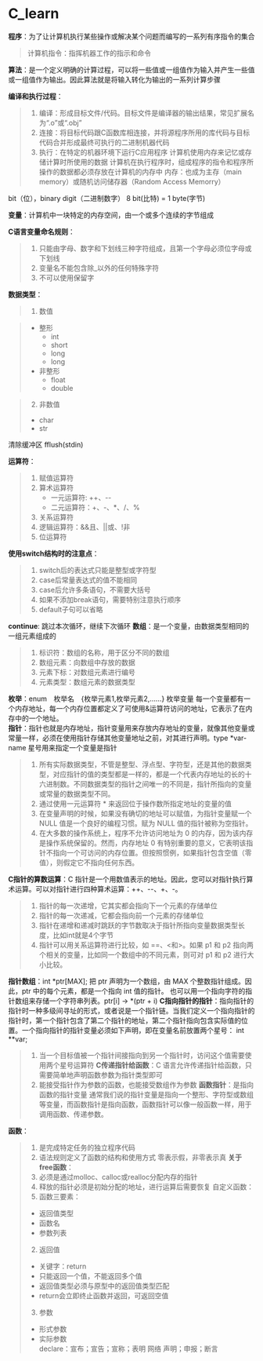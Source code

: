 # C_learn

**程序**：为了让计算机执行某些操作或解决某个问题而编写的一系列有序指令的集合
> 计算机指令：指挥机器工作的指示和命令

**算法**：是一个定义明确的计算过程，可以将一些值或一组值作为输入并产生一些值或一组值作为输出。因此算法就是将输入转化为输出的一系列计算步骤

**编译和执行过程**：

> 1. 编译：形成目标文件/代码。目标文件是编译器的输出结果，常见扩展名为“.o”或“.obj”
> 2. 连接：将目标代码跟C函数库相连接，并将源程序所用的库代码与目标代码合并形成最终可执行的二进制机器代码
> 3. 执行：在特定的机器环境下运行C应用程序
计算机使用内存来记忆或存储计算时所使用的数据
> 计算机在执行程序时，组成程序的指令和程序所操作的数据都必须存放在计算机的内存中
> 内存：也成为主存（main memory）或随机访问储存器（Random Access Memorry）  

bit（位），binary digit（二进制数字）
8 bit(比特) = 1 byte(字节)  

**变量**：计算机中一块特定的内存空间，由一个或多个连续的字节组成

**C语言变量命名规则**：

> 1. 只能由字母、数字和下划线三种字符组成，且第一个字母必须位字母或下划线
> 2. 变量名不能包含除_以外的任何特殊字符
> 3. 不可以使用保留字

**数据类型**：

>1. 数值

>  + 整形
>      + int
>      + short
>      + long
>      + long
>  + 非整形
>      + float
>      + double

>2. 非数值
>  + char
>  + str  

清除缓冲区  fflush(stdin) 
 
**运算符**：

>1. 赋值运算符
>2. 算术运算符
>    + 一元运算符: ++、--
>	 + 二元运算符：+、-、*、/、%
>3. 关系运算符
>4. 逻辑运算符：&&且、||或、!非
>5. 位运算符

**使用switch结构时的注意点**：

> 1. switch后的表达式只能是整型或字符型
> 2. case后常量表达式的值不能相同
> 3. case后允许多条语句，不需要大括号
> 4. 如果不添加break语句，需要特别注意执行顺序
> 5. default子句可以省略  

**continue**: 跳过本次循环，继续下次循环
**数组**：是一个变量，由数据类型相同的一组元素组成的
> 1. 标识符：数组的名称，用于区分不同的数组
> 2. 数组元素：向数组中存放的数据
> 3. 元素下标：对数组元素进行编号
> 4. 元素类型：数组元素的数据类型  

**枚举**：enum　枚举名　{枚举元素1,枚举元素2,……} 枚举变量
每一个变量都有一个内存地址，每一个内存位置都定义了可使用&运算符访问的地址，它表示了在内存中的一个地址。  
**指针**：指针也就是内存地址，指针变量用来存放内存地址的变量，就像其他变量或常量一样，必须在使用指针存储其他变量地址之前，对其进行声明。type *var-name  星号用来指定一个变量是指针  
> 1. 所有实际数据类型，不管是整型、浮点型、字符型，还是其他的数据类型，对应指针的值的类型都是一样的，都是一个代表内存地址的长的十六进制数。不同数据类型的指针之间唯一的不同是，指针所指向的变量或常量的数据类型不同。
> 2. 通过使用一元运算符 * 来返回位于操作数所指定地址的变量的值
> 3. 在变量声明的时候，如果没有确切的地址可以赋值，为指针变量赋一个 NULL 值是一个良好的编程习惯。赋为 NULL 值的指针被称为空指针。
> 4. 在大多数的操作系统上，程序不允许访问地址为 0 的内存，因为该内存是操作系统保留的。然而，内存地址 0 有特别重要的意义，它表明该指针不指向一个可访问的内存位置。但按照惯例，如果指针包含空值（零值），则假定它不指向任何东西。 

**C指针的算数运算**：C 指针是一个用数值表示的地址。因此，您可以对指针执行算术运算。可以对指针进行四种算术运算：++、--、+、-。
> 1. 指针的每一次递增，它其实都会指向下一个元素的存储单位
> 2. 指针的每一次递减，它都会指向前一个元素的存储单位
> 3. 指针在递增和递减时跳跃的字节数取决于指针所指向变量数据类型长度，比如int就是4个字节
> 4. 指针可以用关系运算符进行比较，如 ==、<和>。如果 p1 和 p2 指向两个相关的变量，比如同一个数组中的不同元素，则可对 p1 和 p2 进行大小比较。  

**指针数组**：int *ptr[MAX];  把 ptr 声明为一个数组，由 MAX 个整数指针组成。因此，ptr 中的每个元素，都是一个指向 int 值的指针。 也可以用一个指向字符的指针数组来存储一个字符串列表。ptr[i] → *(ptr + i)
**C指向指针的指针**：指向指针的指针时一种多级间寻址的形式，或者说是一个指针链。当我们定义一个指向指针的指针时，第一个指针包含了第二个指针的地址，第二个指针指向包含实际值的位置。一个指向指针的指针变量必须如下声明，即在变量名前放置两个星号： int **var;
> 1. 当一个目标值被一个指针间接指向到另一个指针时，访问这个值需要使用两个星号运算符
**C传递指针给函数**：C 语言允许传递指针给函数，只需要简单地声明函数参数为指针类型即可
> 1. 能接受指针作为参数的函数，也能接受数组作为参数
**函数指针**：是指向函数的指针变量
> 通常我们说的指针变量是指向一个整形、字符型或数组等变量，而函数指针是指向函数，函数指针可以像一般函数一样，用于调用函数、传递参数。

**函数**：
> 1. 是完成特定任务的独立程序代码
> 2. 语法规则定义了函数的结构和使用方式
零表示假，非零表示真
**关于free函数**：
> 1. 必须是通过molloc、calloc或realloc分配内存的指针
> 2. 释放的指针必须是初始分配的地址，进行运算后需要恢复
自定义函数：
> 1. 函数三要素：
> 	+ 返回值类型
> 	+ 函数名
> 	+ 参数列表
> 2. 返回值
> 	+ 关键字：return
> 	+ 只能返回一个值，不能返回多个值
> 	+ 返回值类型必须与原型中的返回值类型匹配
> 	+ return会立即终止函数并返回，可返回空值
> 3. 参数
> 	+ 形式参数
> 	+ 实际参数  
declare：宣布；宣告；宣称；表明 网络 声明；申报；断言
